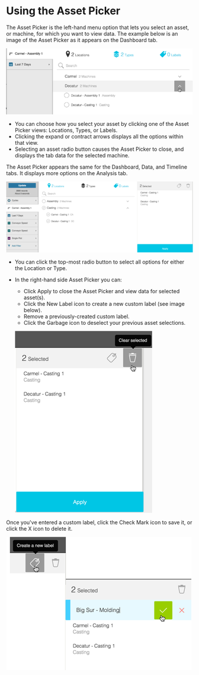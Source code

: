 # Using the Asset Picker
 The Asset Picker is the left-hand menu option that lets you select an asset, or machine, for which you want to view data. The example below is an image of the Asset Picker as it appears on the Dashboard tab.

![](assetPicker1aE.png)

* You can choose how you select your asset by clicking one of the Asset Picker views: Locations, Types, or Labels. 
* Clicking the expand or contract arrows displays all the options within that view.
* Selecting an asset radio button causes the Asset Picker to close, and displays the tab data for the selected machine.

The Asset Picker appears the same for the Dashboard, Data, and Timeline tabs. It displays more options on the Analysis tab.

![](assetPicker1bEe.png)

* You can click the top-most radio button to select all options for either the Location or Type.
* In the right-hand side Asset Picker you can:
   * Click Apply to close the Asset Picker and view data for selected asset(s).
   * Click the New Label icon to create a new custom label (see image below).
   * Remove a previously-created custom label.
   * Click the Garbage icon to deselect your previous asset selections.

    ![](assetPicker1cE.png)

Once you've entered a custom label, click the Check Mark icon to save it, or click the X icon to delete it.

![](assetPicker1dE.png)


